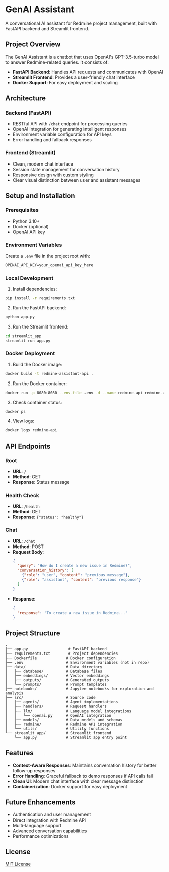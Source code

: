 # GenAI Assistant

A conversational AI assistant for Redmine project management, built with FastAPI backend and Streamlit frontend.

## Project Overview

The GenAI Assistant is a chatbot that uses OpenAI's GPT-3.5-turbo model to answer Redmine-related queries. It consists of:

- **FastAPI Backend**: Handles API requests and communicates with OpenAI
- **Streamlit Frontend**: Provides a user-friendly chat interface
- **Docker Support**: For easy deployment and scaling

## Architecture

### Backend (FastAPI)

- RESTful API with `/chat` endpoint for processing queries
- OpenAI integration for generating intelligent responses
- Environment variable configuration for API keys
- Error handling and fallback responses

### Frontend (Streamlit)

- Clean, modern chat interface
- Session state management for conversation history
- Responsive design with custom styling
- Clear visual distinction between user and assistant messages

## Setup and Installation

### Prerequisites

- Python 3.10+
- Docker (optional)
- OpenAI API key

### Environment Variables

Create a `.env` file in the project root with:

```
OPENAI_API_KEY=your_openai_api_key_here
```

### Local Development

1. Install dependencies:

```bash
pip install -r requirements.txt
```

2. Run the FastAPI backend:

```bash
python app.py
```

3. Run the Streamlit frontend:

```bash
cd streamlit_app
streamlit run app.py
```

### Docker Deployment

1. Build the Docker image:

```bash
docker build -t redmine-assistant-api .
```

2. Run the Docker container:

```bash
docker run -p 8080:8080 --env-file .env -d --name redmine-api redmine-assistant-api
```

3. Check container status:

```bash
docker ps
```

4. View logs:

```bash
docker logs redmine-api
```

## API Endpoints

### Root
- **URL**: `/`
- **Method**: GET
- **Response**: Status message

### Health Check
- **URL**: `/health`
- **Method**: GET
- **Response**: `{"status": "healthy"}`

### Chat
- **URL**: `/chat`
- **Method**: POST
- **Request Body**:
  ```json
  {
    "query": "How do I create a new issue in Redmine?",
    "conversation_history": [
      {"role": "user", "content": "previous message"},
      {"role": "assistant", "content": "previous response"}
    ]
  }
  ```
- **Response**:
  ```json
  {
    "response": "To create a new issue in Redmine..."
  }
  ```

## Project Structure

```
.
├── app.py                  # FastAPI backend
├── requirements.txt        # Project dependencies
├── Dockerfile             # Docker configuration
├── .env                   # Environment variables (not in repo)
├── data/                  # Data directory
│   ├── database/          # Database files
│   ├── embeddings/        # Vector embeddings
│   ├── outputs/           # Generated outputs
│   └── prompts/           # Prompt templates
├── notebooks/             # Jupyter notebooks for exploration and analysis
├── src/                   # Source code
│   ├── agents/            # Agent implementations
│   ├── handlers/          # Request handlers
│   ├── llm/               # Language model integrations
│   │   └── openai.py      # OpenAI integration
│   ├── models/            # Data models and schemas
│   ├── redmine/           # Redmine API integration
│   └── utils/             # Utility functions
└── streamlit_app/         # Streamlit frontend
    └── app.py             # Streamlit app entry point
```

## Features

- **Context-Aware Responses**: Maintains conversation history for better follow-up responses
- **Error Handling**: Graceful fallback to demo responses if API calls fail
- **Clean UI**: Modern chat interface with clear message distinction
- **Containerization**: Docker support for easy deployment

## Future Enhancements

- Authentication and user management
- Direct integration with Redmine API
- Multi-language support
- Advanced conversation capabilities
- Performance optimizations

## License

[MIT License](LICENSE)